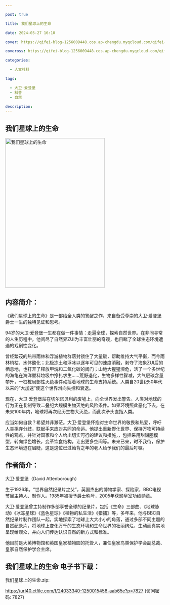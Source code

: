 ```yaml
---

post: true

title: 我们星球上的生命

date: 2024-05-27 16:10

cover: https://qifei-blog-1256009448.cos.ap-chengdu.myqcloud.com/qifei-blog/65f163d29f345e8d03d7cc8b.jpg

coveross: https://qifei-blog-1256009448.cos.ap-chengdu.myqcloud.com/qifei-blog/65f163d29f345e8d03d7cc8b.jpg

categories:

  - 人文社科

tags:

  - 大卫·爱登堡
  - 科普
  - 自然

description:
---
```


## 我们星球上的生命
<img alt="我们星球上的生命 " class="aligncenter loading" data-was-processed="true" decoding="async" fetchpriority="high" height="471" src="https://qifei-blog-1256009448.cos.ap-chengdu.myqcloud.com/qifei-blog/65f163d29f345e8d03d7cc8b.jpg " style="cursor: zoom-in;" width="314"/>

## 内容简介：

《我们星球上的生命》是一部给全人类的警醒之作，来自备受尊崇的大卫·爱登堡爵士一生的独特见证和思考。

94岁的大卫·爱登堡一生都在做一件事情：走遍全球，探索自然世界。在非同寻常的人生历程中，他阅尽了自然界ZUI为丰富壮丽的奇观，也目睹了全球生态环境遭遇的戏剧性变化。

曾经繁茂的热带雨林和浮游植物群落封锁住了大量碳，帮助维持大气平衡，而今雨林梢枯、水体酸化；北极冻土和浮冰以逐年可见的速度消融，剥夺了海象ZUI后的栖息地，也打开了释放甲烷和二氧化碳的阀门；山地大猩猩濒危，活了一个多世纪的海龟在海洋塑料垃圾中挣扎求生……荒野退化，生物多样性骤减，大气层碳含量攀升，一桩桩局部性灭绝事件动摇着地球的生命支持系统。人类自20世纪50年代以来的“大加速”使这个世界滑向失控和衰退。

现在，大卫·爱登堡站在切尔诺贝利的废墟上，向全世界发出警告。人类对地球的行为正在复制导致二叠纪大规模生物灭绝的风险条件。如果环境照此恶化下去，在未来100年内，地球将再次经历生物大灭绝，而此次矛头直指人类。

应当如何自救？希望并非渺茫。大卫·爱登堡怀抱对生命世界的敬畏和热爱，呼吁人类捐弃分歧，联起手来应对共同的命运。他提出重新野化世界、保持万物可持续性的观点，并针对国家和个人给出切实可行的建议和措施，，包括采用甜甜圈模型，转向绿色增长，变革饮食结构，让出更多空间等。未来已来，时不我待，保护生态环境迫在眉睫，这是这位已过鲐背之年的老人给予我们的最后叮嘱。

## 作者简介：

大卫·爱登堡（David Attenborough）

生于1926年。“世界自然纪录片之父”，英国杰出的博物学家、探险家，BBC电视节目主持人、制作人。1985年被授予爵士称号，2005年获颁皇室功绩勋章。

大卫·爱登堡曾主持制作多部享誉全球的纪录片，包括《生命》三部曲、《地球脉动》《冰冻星球》《蓝色星球》《植物的私生活》《猎捕》等，多年来，他与BBC自然纪录片制作团队一起，实地探索了地球上大大小小的角落，通过多部不同主题的自然纪录片，将地球上变化万千的生态环境和生命世界的壮丽绚烂，生动而真实地呈现给观众，并向人们传达认识自然的新方式和标准。

他目前是大英博物馆和英国皇家植物园的托管人，兼任皇家鸟类保护学会副总裁、皇家自然保护学会主席。

## 我们星球上的生命 电子书下载：



我们星球上的生命.zip: 

https://url40.ctfile.com/f/24033340-1250015458-aab65e?p=7827 (访问密码: 7827)
